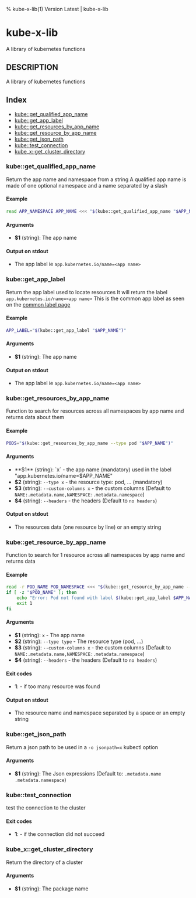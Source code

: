 % kube-x-lib(1) Version Latest | kube-x-lib
# kube-x-lib

A library of kubernetes functions

## DESCRIPTION

A library of kubernetes functions

## Index

* [kube::get_qualified_app_name](#kubeget_qualified_app_name)
* [kube::get_app_label](#kubeget_app_label)
* [kube::get_resources_by_app_name](#kubeget_resources_by_app_name)
* [kube::get_resource_by_app_name](#kubeget_resource_by_app_name)
* [kube::get_json_path](#kubeget_json_path)
* [kube::test_connection](#kubetest_connection)
* [kube_x::get_cluster_directory](#kube_xget_cluster_directory)

### kube::get_qualified_app_name

Return the app name and namespace from a string
A qualified app name is made of one optional namespace and a name separated by a slash

#### Example

```bash
read APP_NAMESPACE APP_NAME <<< "$(kube::get_qualified_app_name "$APP_NAME")"
```

#### Arguments

* **$1** (string): The app name

#### Output on stdout

* The app label ie `app.kubernetes.io/name=<app name>`

### kube::get_app_label

Return the app label used to locate resources
It will return the label `app.kubernetes.io/name=<app name>`
This is the common app label as seen on the [common label page](https://kubernetes.io/docs/concepts/overview/working-with-objects/common-labels/)

#### Example

```bash
APP_LABEL="$(kube::get_app_label "$APP_NAME")"
```

#### Arguments

* **$1** (string): The app name

#### Output on stdout

* The app label ie `app.kubernetes.io/name=<app name>`

### kube::get_resources_by_app_name

Function to search for resources across all namespaces by app name
and returns data about them

#### Example

```bash
PODS="$(kube::get_resources_by_app_name --type pod "$APP_NAME")"
```

#### Arguments

* **$1** (string): `x`                  - the app name (mandatory) used in the label "app.kubernetes.io/name=$APP_NAME"
* **$2** (string): `--type x`           - the resource type: pod, ... (mandatory)
* **$3** (string): `--custom-columns x` - the custom columns (Default to `NAME:.metadata.name,NAMESPACE:.metadata.namespace`)
* **$4** (string): `--headers`          - the headers (Default to `no headers`)

#### Output on stdout

* The resources data (one resource by line) or an empty string

### kube::get_resource_by_app_name

Function to search for 1 resource across all namespaces by app name
and returns data

#### Example

```bash
read -r POD_NAME POD_NAMESPACE <<< "$(kube::get_resource_by_app_name --type pod "$APP_NAME" )"
if [ -z "$POD_NAME" ]; then
    echo "Error: Pod not found with label $(kube::get_app_label $APP_NAME)"
    exit 1
fi
```

#### Arguments

* **$1** (string): `x`           - The app name
* **$2** (string): `--type type` - The resource type (pod, ...)
* **$3** (string): `--custom-columns x` - the custom columns (Default to `NAME:.metadata.name,NAMESPACE:.metadata.namespace`)
* **$4** (string): `--headers`          - the headers (Default to `no headers`)

#### Exit codes

* **1**: - if too many resource was found

#### Output on stdout

* The resource name and namespace separated by a space or an empty string

### kube::get_json_path

Return a json path to be used in a `-o jsonpath=x` kubectl option

#### Arguments

* **$1** (string): The Json expressions (Default to: `.metadata.name .metadata.namespace`)

### kube::test_connection

test the connection to the cluster

#### Exit codes

* **1**: - if the connection did not succeed

### kube_x::get_cluster_directory

Return the directory of a cluster

#### Arguments

* **$1** (string): The package name

